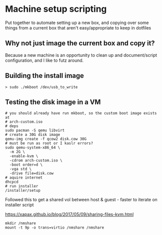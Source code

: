 # Machine setup scripting

Put together to automate setting up a new box, and copying over some things from
a current box that aren't easy/appropriate to keep in dotfiles

## Why not just image the current box and copy it?

Because a new machine is an opportunity to clean up and document/script
configuration, and I like to futz around.

## Building the install image

```
> sudo ./mkboot /dev/usb_to_write
```

## Testing the disk image in a VM

```
# you should already have run mkboot, so the custom boot image exists at
# arch-custom.iso
# deps
sudo pacman -S qemu libvirt
# create a 30G disk image
qemu-img create -f qcow2 disk.cow 30G
# must be run as root or I kaslr errors?
sudo qemu-system-x86_64 \
  -m 2G \
  -enable-kvm \
  -cdrom arch-custom.iso \
  -boot order=d \
  -vga std \
  -drive file=disk.cow
# aquire internet
dhcpcd
# run installer
/installer/setup
```

Followed this to get a shared vol between host & guest - faster to iterate on
installer script

https://xapax.github.io/blog/2017/05/09/sharing-files-kvm.html

```
mkdir /nmshare
mount -t 9p -o trans=virtio /nmshare /nmshare
```
